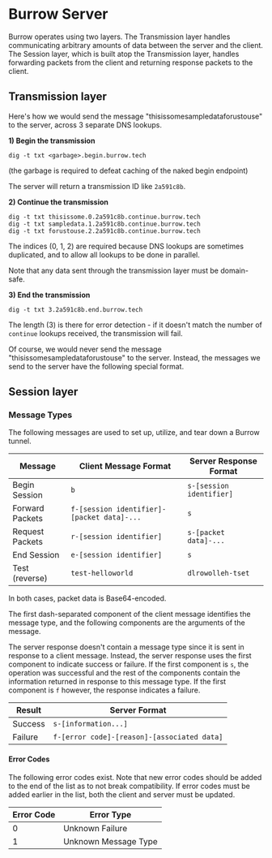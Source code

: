 # Burrow Server

Burrow operates using two layers. The Transmission layer handles communicating
arbitrary amounts of data between the server and the client. The Session layer, which is built
atop the Transmission layer, handles forwarding packets from the client and returning response packets to the client.

## Transmission layer
Here's how we would send the message "thisissomesampledataforustouse" to the server, across 3 separate DNS lookups.

**1) Begin the transmission**
```
dig -t txt <garbage>.begin.burrow.tech
```
(the garbage is required to defeat caching of the naked begin endpoint)

The server will return a transmission ID like `2a591c8b`.

**2) Continue the transmission**
```
dig -t txt thisissome.0.2a591c8b.continue.burrow.tech
dig -t txt sampledata.1.2a591c8b.continue.burrow.tech
dig -t txt forustouse.2.2a591c8b.continue.burrow.tech
```
The indices (0, 1, 2) are required because DNS lookups are sometimes duplicated, and to allow all lookups to be done in parallel.

Note that any data sent through the transmission layer must be domain-safe.

**3) End the transmission**
```
dig -t txt 3.2a591c8b.end.burrow.tech
```
The length (3) is there for error detection - if it doesn't match the number of `continue` lookups received, the transmission will fail.

Of course, we would never send the message "thisissomesampledataforustouse" to the server. Instead, the messages we send to the server have the following special format.


## Session layer

### Message Types

The following messages are used to set up, utilize, and tear down a Burrow tunnel.

| Message         | Client Message Format                      | Server Response Format   |
|-----------------|--------------------------------------------|--------------------------|
| Begin Session   | `b`                                        | `s-[session identifier]` |
| Forward Packets | `f-[session identifier]-[packet data]-...` | `s`                      |
| Request Packets | `r-[session identifier]`                   | `s-[packet data]-...`    |
| End Session     | `e-[session identifier]`                   | `s`                      |
| Test (reverse)  | `test-helloworld`                          | `dlrowolleh-tset`        |

In both cases, packet data is Base64-encoded.

The first dash-separated component of the client message identifies the message type, and the following components
are the arguments of the message.

The server response doesn't contain a message type since it is sent in response to a client message. 
Instead, the server response uses the first component to indicate success or failure.
If the first component is `s`, the operation was successful and the rest of the components
contain the information returned in response to this message type.
If the first component is `f` however, the response indicates a failure.

| Result  | Server Format                               |
|---------|---------------------------------------------|
| Success | `s-[information...]`                        |
| Failure | `f-[error code]-[reason]-[associated data]` |


#### Error Codes

The following error codes exist. Note that new error codes should be added to the end of the list as to not
break compatibility. If error codes must be added earlier in the list, both the client and server must be
updated.

| Error Code | Error Type           |
|------------|----------------------|
| 0          | Unknown Failure      |
| 1          | Unknown Message Type |

